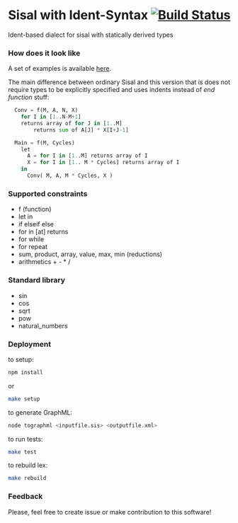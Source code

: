 Sisal with Ident-Syntax [![Build Status](https://travis-ci.org/parsifal-47/sisal-is.svg?branch=master)](https://travis-ci.org/parsifal-47/sisal-is)
========

Ident-based dialect for sisal with statically derived types

### How does it look like

A set of examples is available [here](examples/).

The main difference between ordinary Sisal and this version that is does not require types to be explicitly specified and uses indents instead of *end function* stuff:

```python
  Conv = f(M, A, N, X)
    for I in [1..N-M+1]
    returns array of for J in [1..M]
        returns sum of A[J] * X[I+J-1]

  Main = f(M, Cycles)
    let
      A = for I in [1..M] returns array of I
      X = for I in [1.. M * Cycles] returns array of I
    in
      Conv( M, A, M * Cycles, X )
```

### Supported constraints

- f (function)
- let in
- if elseif else
- for in [at] returns
- for while
- for repeat
- sum, product, array, value, max, min (reductions)
- arithmetics + - * /


### Standard library

- sin
- cos
- sqrt
- pow
- natural_numbers

### Deployment

to setup:

```bash
npm install
```

or

```bash
make setup
```

to generate GraphML:

```bash
node tographml <inputfile.sis> <outputfile.xml>
```

to run tests:

```bash
make test
```

to rebuild lex:

```bash
make rebuild
```

### Feedback

Please, feel free to create issue or make contribution to this software!
